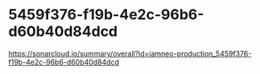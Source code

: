 # 5459f376-f19b-4e2c-96b6-d60b40d84dcd
https://sonarcloud.io/summary/overall?id=iamneo-production_5459f376-f19b-4e2c-96b6-d60b40d84dcd
